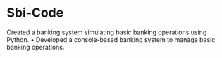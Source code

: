 # Sbi-Code
Created a banking system simulating basic banking operations using Python.  • Developed a console-based banking system to manage basic banking operations.
